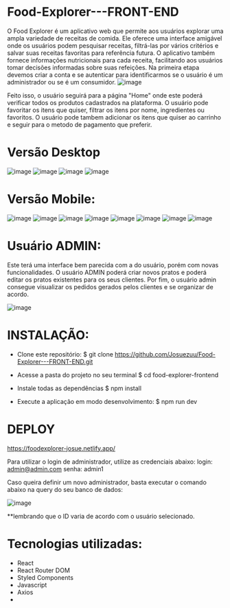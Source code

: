 # Food-Explorer---FRONT-END

O Food Explorer é um aplicativo web que permite aos usuários explorar uma ampla variedade de receitas de comida. Ele oferece uma interface amigável onde os usuários podem pesquisar receitas, filtrá-las por vários critérios e salvar suas receitas favoritas para referência futura. O aplicativo também fornece informações nutricionais para cada receita, facilitando aos usuários tomar decisões informadas sobre suas refeições.
Na primeira etapa devemos criar a conta e se autenticar para identificarmos se o usuário é um administrador ou se é um consumidor.
![image](https://github.com/Josuezuu/Food-Explorer---BACK-END/assets/108033077/5f3ceaac-112d-4e83-aa8c-7bd1532b2c4c)

Feito isso, o usuário seguirá para a página "Home" onde este poderá verificar todos os produtos cadastrados na plataforma.
O usuário pode favoritar os itens que quiser, filtrar os itens por nome, ingredientes ou favoritos.
O usuário pode tambem adicionar os itens que quiser ao carrinho e seguir para o metodo de pagamento que preferir.

# Versão Desktop

![image](https://github.com/Josuezuu/Food-Explorer---BACK-END/assets/108033077/50769a54-a649-4d85-86ab-a0ec8f5f1ce7)
![image](https://github.com/Josuezuu/Food-Explorer---BACK-END/assets/108033077/a6123dc5-1aef-4cc2-be6a-6d445368f0b7)
![image](https://github.com/Josuezuu/Food-Explorer---BACK-END/assets/108033077/f18fc6bc-e444-440e-88db-c4628ef045d7)
![image](https://github.com/Josuezuu/Food-Explorer---BACK-END/assets/108033077/430e4a91-0fa6-4809-aab7-1126586a3716)

# Versão Mobile:

![image](https://github.com/Josuezuu/Food-Explorer---FRONT-END/assets/108033077/974e7590-54e5-47f6-98cd-3bd2f3b5a3d4)
![image](https://github.com/Josuezuu/Food-Explorer---FRONT-END/assets/108033077/9b00cb60-3060-4ad2-ab9d-764a5b044bf5)
![image](https://github.com/Josuezuu/Food-Explorer---FRONT-END/assets/108033077/3731bb37-a630-4b48-abc8-ef9abc11b4b6)
![image](https://github.com/Josuezuu/Food-Explorer---FRONT-END/assets/108033077/92b9baf9-c336-400c-b184-db229ab26571)
![image](https://github.com/Josuezuu/Food-Explorer---FRONT-END/assets/108033077/26850f63-1aa4-4d6e-ae4e-12249aa513a2)
![image](https://github.com/Josuezuu/Food-Explorer---FRONT-END/assets/108033077/00a77ace-3a9a-4c67-91f6-ab4eb70a4e1b)
![image](https://github.com/Josuezuu/Food-Explorer---FRONT-END/assets/108033077/5460d24e-8da0-4fac-a4e2-9893c2af3732)
![image](https://github.com/Josuezuu/Food-Explorer---FRONT-END/assets/108033077/df6fa350-c95f-44ef-9417-ad244322bfd0)


# Usuário ADMIN:

Este terá uma interface bem parecida com a do usuário, porém com novas funcionalidades.
O usuário ADMIN poderá criar novos pratos e poderá editar os pratos existentes para os seus clientes.
Por fim, o usuário admin consegue visualizar os pedidos gerados pelos clientes e se organizar de acordo.

![image](https://github.com/Josuezuu/Food-Explorer---BACK-END/assets/108033077/25ec2abf-9e60-417a-8a2a-9fbf5f30b98d)


# INSTALAÇÃO:

- Clone este repositório:
    $ git clone https://github.com/Josuezuu/Food-Explorer---FRONT-END.git

- Acesse a pasta do projeto no seu terminal
    $ cd food-explorer-frontend

- Instale todas as dependências
    $ npm install

- Execute a aplicação em modo desenvolvimento:
    $ npm run dev




# DEPLOY

https://foodexplorer-josue.netlify.app/

Para utilizar o login de administrador, utilize as credenciais abaixo:
login: admin@admin.com
senha: admin1

Caso queira definir um novo administrador, basta executar o comando abaixo na query do seu banco de dados:


![image](https://github.com/Josuezuu/Food-Explorer---BACK-END/assets/108033077/8539e5be-2e7b-4204-b426-12ace2451de6)

**lembrando que o ID varia de acordo com o usuário selecionado.


# Tecnologias utilizadas:

- React
- React Router DOM
- Styled Components
- Javascript
- Axios
- 

